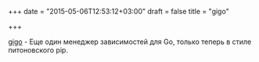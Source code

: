 +++
date = "2015-05-06T12:53:12+03:00"
draft = false
title = "gigo"

+++

<p><a href="https://github.com/LyricalSecurity/gigo">gigo</a>&nbsp;- Еще один менеджер зависимостей для Go, только теперь в стиле питоновского pip.</p>

